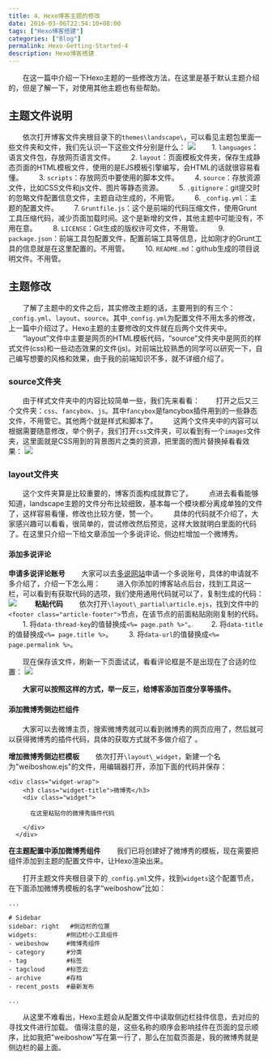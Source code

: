 ```yaml
---
title: 4、Hexo博客主题的修改
date: 2016-03-06T22:54:10+08:00
tags: ["Hexo博客搭建"]
categories: ["Blog"]
permalink: Hexo-Getting-Started-4
description: Hexo博客搭建
---
```

　　在这一篇中介绍一下Hexo主题的一些修改方法，在这里是基于默认主题介绍的，但是了解一下，对使用其他主题也有些帮助。

## 主题文件说明
　　依次打开博客文件夹根目录下的`themes\landscape\`，可以看见主题包里面一些文件夹和文件，我们先认识一下这些文件分别是什么：
![](http://ww3.sinaimg.cn/mw690/c55a7aeejw1f1njlex0x6j208508hgli.jpg)
　　1. `languages`：语言文件包，存放网页语言文件。
　　2. `layout`：页面模板文件夹，保存生成静态页面的HTML模板文件，使用的是EJS模板引擎编写，会HTML的话就很容易看懂。
　　3. `scripts`：存放网页中要使用的脚本文件。<!--more-->
　　4. `source`：存放资源文件，比如CSS文件和js文件、图片等静态资源。
　　5. `.gitignore`：git提交时的忽略文件配置信息文件，主题自动生成的，不用管。
　　6. `_config.yml`：主题的配置文件。
　　7. `Gruntfile.js`：这个是前端的代码压缩文件，使用Grunt工具压缩代码，减少页面加载时间。这个是新增的文件，其他主题中可能没有，不用在意。
　　8. `LICENSE`：Git生成的版权许可文件，不用管。
　　9. `package.json`：前端工具包配置文件，配置前端工具等信息，比如刚才的Grunt工具的信息就是在这里配置的。不用管。
　　10. `README.md`：github生成的项目说明文件。不用管。

## 主题修改
　　了解了主题中的文件之后，其实修改主题的话，主要用到的有三个：`_config.yml`、`layout`、`source`。其中`_config.yml`为配置文件不用太多的修改，上一篇中介绍过了。Hexo主题的主要修改的文件就在后两个文件夹中。
　　“layout”文件中主要是网页的HTML模板代码，“source”文件夹中是网页的样式文件(css)和一些动态效果的文件(js)。对前端比较熟悉的同学可以研究一下，自己编写想要的风格和效果，由于我的前端知识不多，就不详细介绍了。

### source文件夹
　　由于样式文件夹中的内容比较简单一些，我们先来看看：
　　打开之后又三个文件夹：`css`、`fancybox`、`js`。其中`fancybox`是fancybox插件用到的一些静态文件，不用管它。其他两个就是样式和脚本了。
　　这两个文件夹中的内容可以根据需要随意修改，举个例子，我们打开`css`文件夹，可以看到有一个`images`文件夹，这里面就是CSS用到的背景图片之类的资源，把里面的图片替换掉看看效果：
![](http://ww3.sinaimg.cn/mw690/c55a7aeejw1f1nkrahlcrj212n0m1qc9.jpg)


### layout文件夹
　　这个文件夹算是比较重要的，博客页面构成就靠它了。
　　点进去看看能够知道，landscape主题的文件分布比较细致，基本每一个模块都分离成单独的文件了，这样容易看懂，修改也比较方便，赞一个。
　　具体的代码就不介绍了，大家感兴趣可以看看，很简单的，尝试修改然后预览，这样大致就明白里面的代码了。在这里只介绍一下给文章添加一个多说评论、侧边栏增加一个微博秀。

#### 添加多说评论
**申请多说评论账号**
　　大家可以去[多说网站](http://duoshuo.com/)申请一个多说账号，具体的申请就不多介绍了，介绍一下怎么用：
　　进入你添加的博客站点后台，找到工具这一栏，可以看到有获取代码的选项，我们使用通用代码就可以了，复制生成的代码：
![](http://ww1.sinaimg.cn/mw690/c55a7aeejw1f1nl81t9bvj212n0j4jvv.jpg)
　　
**粘贴代码**
　　依次打开`\layout\_partial\article.ejs`，找到文件中的`<footer class="article-footer">`节点，在该节点的前面粘贴刚刚复制的代码。
　　1. 将`data-thread-key`的值替换成`<%= page.path %>"`。
　　2. 将`data-title`的值替换成`<%= page.title %>`。
　　3. 将`data-url`的值替换成`<%= page.permalink %>`。

　　现在保存该文件，刷新一下页面试试，看看评论框是不是出现在了合适的位置：
![](http://ww1.sinaimg.cn/mw690/c55a7aeejw1f1nlprob22j21290l70tl.jpg)

　　**大家可以按照这样的方式，举一反三，给博客添加百度分享等插件。**

#### 添加微博秀侧边栏组件
　　大家可以去微博主页，搜索微博秀就可以看到微博秀的网页应用了，然后就可以获得微博秀的插件代码，具体的获取方式就不多做介绍了 。

**增加微博秀侧边栏模板**
　　依次打开`\layout\_widget`，新建一个名为"weiboshow.ejs"的文件，用编辑器打开，添加下面的代码并保存：
```
<div class="widget-wrap">
    <h3 class="widget-title">微博秀</h3>
    <div class="widget">
      
      在这里粘贴你的微博秀插件代码
      
    </div>
  </div>
```
**在主题配置中添加微博秀组件**
　　我们已将创建好了微博秀的模板，现在需要把组件添加到主题的配置文件中，让Hexo渲染出来。

　　打开主题文件夹根目录下的`_config.yml`文件，找到`widgets`这个配置节点，在下面添加微博秀模板的名字“weiboshow”比如：
```
...

# Sidebar
sidebar: right   #侧边栏的位置
widgets:        #侧边栏小工具组件
- weiboshow     #微博秀组件     
- category      #分类
- tag           #标签
- tagcloud      #标签云
- archive       #存档
- recent_posts  #最新发布

...
```
　　从这里不难看出，Hexo主题会从配置文件中读取侧边栏挂件信息，去对应的寻找文件进行加载。  值得注意的是，这些名称的顺序会影响挂件在页面的显示顺序，比如我把"weiboshow"写在第一行了，那么在加载页面是，我的微博秀就是侧边栏的最上面。
![]()
